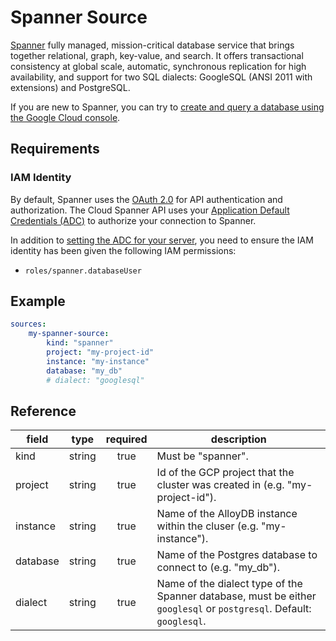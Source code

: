 # Spanner Source 

[Spanner][spanner-docs] fully managed, mission-critical database service
that brings together relational, graph, key-value, and search. It offers
transactional consistency at global scale, automatic, synchronous replication
for high availability, and support for two SQL dialects: GoogleSQL (ANSI 2011
with extensions) and PostgreSQL.

If you are new to Spanner, you can try to [create and query a database using
the Google Cloud console][spanner-quickstart].

[spanner-docs]: https://cloud.google.com/spanner/docs
[spanner-quickstart]: https://cloud.google.com/spanner/docs/create-query-database-console

## Requirements 

### IAM Identity
By default, Spanner uses the [OAuth 2.0][oauth2] for API authentication and
authorization. The Cloud Spanner API uses your [Application Default Credentials
(ADC)][adc] to authorize your connection to Spanner. 

In addition to [setting the ADC for your server][set-adc], you need to ensure the IAM identity has been given the following IAM permissions:
- `roles/spanner.databaseUser`

[oauth2]: https://datatracker.ietf.org/doc/html/rfc6749
[adc]: https://cloud.google.com/docs/authentication#adc
[set-adc]: https://cloud.google.com/docs/authentication/provide-credentials-adc

## Example

```yaml
sources:
    my-spanner-source:
        kind: "spanner"
        project: "my-project-id"
        instance: "my-instance"
        database: "my_db"
        # dialect: "googlesql"
```

## Reference

| **field** | **type** | **required** | **description**                                                              |
|-----------|:--------:|:------------:|------------------------------------------------------------------------------|
| kind      |  string  |     true     | Must be "spanner".                                                           |
| project   |  string  |     true     | Id of the GCP project that the cluster was created in (e.g. "my-project-id"). |
| instance  |  string  |     true     | Name of the AlloyDB instance within the cluser (e.g. "my-instance").         |
| database  |  string  |     true     | Name of the Postgres database to connect to (e.g. "my_db").                  |
| dialect   |  string  |     true     | Name of the dialect type of the Spanner database, must be either `googlesql` or `postgresql`. Default: `googlesql`.        |
